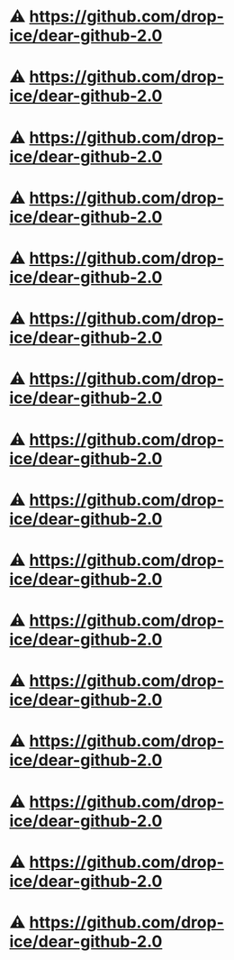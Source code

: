 # :warning: https://github.com/drop-ice/dear-github-2.0  
# :warning: https://github.com/drop-ice/dear-github-2.0  
# :warning: https://github.com/drop-ice/dear-github-2.0  
# :warning: https://github.com/drop-ice/dear-github-2.0  
# :warning: https://github.com/drop-ice/dear-github-2.0  
# :warning: https://github.com/drop-ice/dear-github-2.0  
# :warning: https://github.com/drop-ice/dear-github-2.0  
# :warning: https://github.com/drop-ice/dear-github-2.0  
# :warning: https://github.com/drop-ice/dear-github-2.0  
# :warning: https://github.com/drop-ice/dear-github-2.0  
# :warning: https://github.com/drop-ice/dear-github-2.0  
# :warning: https://github.com/drop-ice/dear-github-2.0  
# :warning: https://github.com/drop-ice/dear-github-2.0  
# :warning: https://github.com/drop-ice/dear-github-2.0  
# :warning: https://github.com/drop-ice/dear-github-2.0  
# :warning: https://github.com/drop-ice/dear-github-2.0  
